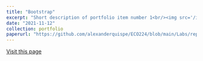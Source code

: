 ```yaml
---
title: "Bootstrap"
excerpt: "Short description of portfolio item number 1<br/><img src='/images/500x300.png'>"
date: "2021-11-12"
collection: portfolio
paperurl: "https://github.com/alexanderquispe/ECO224/blob/main/Labs/replication_5/Bootstrap.ipynb"
---
```


[Visit this page](https://github.com/alexanderquispe/ECO224/blob/main/Labs/replication_5/Bootstrap.ipynb)
